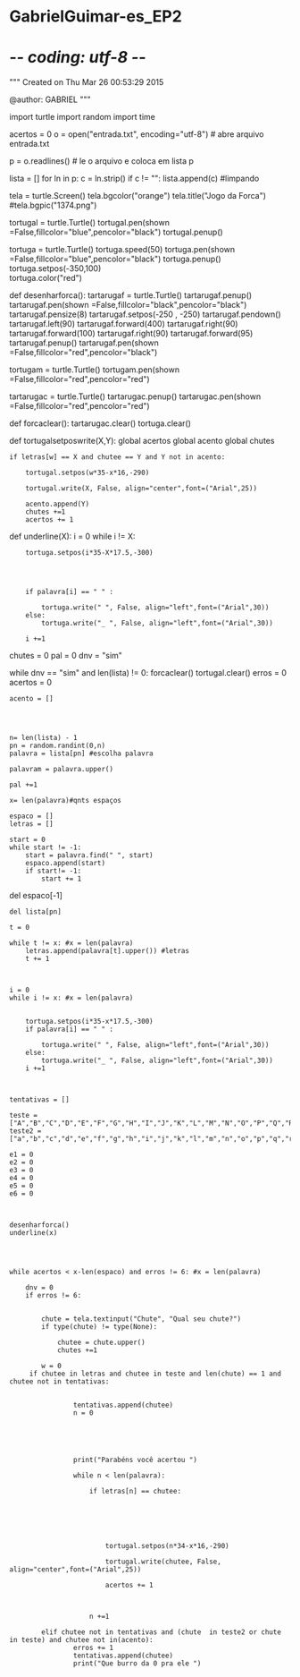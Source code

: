 # GabrielGuimar-es_EP2
# -*- coding: utf-8 -*-
"""
Created on Thu Mar 26 00:53:29 2015

@author: GABRIEL
"""

import turtle
import random
import time


acertos = 0
o = open("entrada.txt", encoding="utf-8") # abre arquivo entrada.txt

p = o.readlines()  # le o arquivo e coloca em lista p 

lista = []
for ln in p:
    c = ln.strip()
    if c != "":
        lista.append(c) #limpando
        
tela = turtle.Screen() 
tela.bgcolor("orange")
tela.title("Jogo da Forca")
#tela.bgpic("1374.png")

tortugal = turtle.Turtle()
tortugal.pen(shown =False,fillcolor="blue",pencolor="black")
tortugal.penup()


tortuga = turtle.Turtle()
tortuga.speed(50)
tortuga.pen(shown =False,fillcolor="blue",pencolor="black")
tortuga.penup()
tortuga.setpos(-350,100)   
tortuga.color("red")

def desenharforca():
    tartarugaf = turtle.Turtle()
    tartarugaf.penup()
    tartarugaf.pen(shown =False,fillcolor="black",pencolor="black")
    tartarugaf.pensize(8)
    tartarugaf.setpos(-250 , -250)
    tartarugaf.pendown()
    tartarugaf.left(90)
    tartarugaf.forward(400)
    tartarugaf.right(90)
    tartarugaf.forward(100)
    tartarugaf.right(90)
    tartarugaf.forward(95)
    tartarugaf.penup()
    tartarugaf.pen(shown =False,fillcolor="red",pencolor="black")  
    
tortugam = turtle.Turtle()
tortugam.pen(shown =False,fillcolor="red",pencolor="red")


tartarugac = turtle.Turtle()
tartarugac.penup()
tartarugac.pen(shown =False,fillcolor="red",pencolor="red")

def forcaclear():
    tartarugac.clear()
    tortuga.clear()
    
def tortugalsetposwrite(X,Y):
    global acertos
    global acento
    global chutes
    
    if letras[w] == X and chutee == Y and Y not in acento:
        
        tortugal.setpos(w*35-x*16,-290)
                    
        tortugal.write(X, False, align="center",font=("Arial",25))
        
        acento.append(Y)
        chutes +=1                   
        acertos += 1
    
def underline(X):
    i = 0
    while i != X:
        
        
        
        tortuga.setpos(i*35-X*17.5,-300)
        
    
    
 
        if palavra[i] == " " :
            
            tortuga.write(" ", False, align="left",font=("Arial",30))
        else:
            tortuga.write("_ ", False, align="left",font=("Arial",30))
            
        i +=1 
    
 
chutes = 0
pal = 0
dnv = "sim"

while dnv == "sim" and len(lista) != 0:
    forcaclear()
    tortugal.clear()
    erros = 0
    acertos = 0
    
    acento = []
    
    
    

    n= len(lista) - 1
    pn = random.randint(0,n)
    palavra = lista[pn] #escolha palavra
    
    palavram = palavra.upper()
    
    pal +=1
    
    x= len(palavra)#qnts espaços
    
    espaco = []
    letras = []
    
    start = 0
    while start != -1:
        start = palavra.find(" ", start)
        espaco.append(start)
        if start!= -1:
            start += 1
            
  del espaco[-1]
    
    del lista[pn]
    
    t = 0
    
    while t != x: #x = len(palavra)
        letras.append(palavra[t].upper()) #letras
        t += 1
    
    
    
    i = 0
    while i != x: #x = len(palavra)
        
        
        tortuga.setpos(i*35-x*17.5,-300)
        if palavra[i] == " " :
            
            tortuga.write(" ", False, align="left",font=("Arial",30))
        else:
            tortuga.write("_ ", False, align="left",font=("Arial",30))
        i +=1
    
    
    
    tentativas = []
    
    teste = ["A","B","C","D","E","F","G","H","I","J","K","L","M","N","O","P","Q","R","S","T","U","V","W","X","Y","Z"]
    teste2 = ["a","b","c","d","e","f","g","h","i","j","k","l","m","n","o","p","q","r","s","t","u","v","w","x","y","z"]
    
    e1 = 0
    e2 = 0
    e3 = 0
    e4 = 0        
    e5 = 0        
    e6 = 0 
    
    
        
    desenharforca()    
    underline(x)
    
    
    
    
    while acertos < x-len(espaco) and erros != 6: #x = len(palavra)
        
        dnv = 0
        if erros != 6:
        
               
            chute = tela.textinput("Chute", "Qual seu chute?")
            if type(chute) != type(None):
                
                chutee = chute.upper()
                chutes +=1
        
            w = 0
         if chutee in letras and chutee in teste and len(chute) == 1 and chutee not in tentativas:
                    
                    
                    tentativas.append(chutee)
                    n = 0        
                    
                    
                    
                    
                    
                    print("Parabéns você acertou ")
                    
                    while n < len(palavra):              
                        
                        if letras[n] == chutee:
    
                           
                            
                            
                
                            
                            tortugal.setpos(n*34-x*16,-290)
                    
                            tortugal.write(chutee, False, align="center",font=("Arial",25))
                
                            acertos += 1
                                   
                         
                            
                        n +=1
                        
            elif chutee not in tentativas and (chute  in teste2 or chute in teste) and chutee not in(acento):
                    erros += 1
                    tentativas.append(chutee)
                    print("Que burro da 0 pra ele ")    

